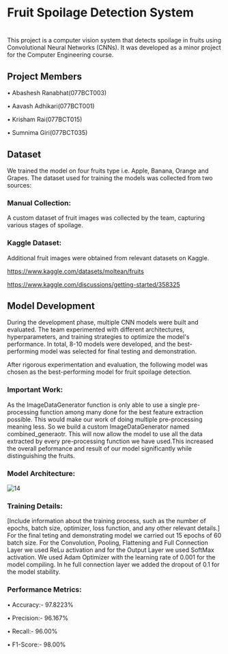 
# Fruit Spoilage Detection System
#
#
This project is a computer vision system that detects spoilage in fruits using Convolutional Neural Networks (CNNs). It was developed as a minor project for the Computer Engineering course.

## Project Members
• Abashesh Ranabhat(077BCT003)
 
• Aavash Adhikari(077BCT001)

• Krisham Rai(077BCT015)

• Sumnima Giri(077BCT035)

## Dataset
We trained the model on four fruits type i.e. Apple, Banana, Orange and Grapes. The dataset used for training the models was collected from two sources:

### Manual Collection: 
A custom dataset of fruit images was collected by the team, capturing various stages of spoilage.

### Kaggle Dataset: 
Additional fruit images were obtained from relevant datasets on Kaggle.

https://www.kaggle.com/datasets/moltean/fruits

https://www.kaggle.com/discussions/getting-started/358325

## Model Development
During the development phase, multiple CNN models were built and evaluated. The team experimented with different architectures, hyperparameters, and training strategies to optimize the model's performance. In total, 8-10 models were developed, and the best-performing model was selected for final testing and demonstration.

After rigorous experimentation and evaluation, the following model was chosen as the best-performing model for fruit spoilage detection.

### Important Work:

As the ImageDataGenerator function is only able to use a single pre-processing function among many done for the best feature extraction possible. This would make our work of doing multiple pre-processing meaning less. So we build a custom ImageDataGenerator named combined_generaotr. This will now allow the model to use all the data extracted by every pre-processing function we have used.This increased the overall peformance and result of our model significantly while distinguishing the fruits.

### Model Architecture: 

![14](https://github.com/Alpha107/Fruit-Spoilage-Detection-System/assets/115240879/682fb560-3cdc-46c9-9ea1-dcf1f48da1c9)

### Training Details:
[Include information about the training process, such as the number of epochs, batch size, optimizer, loss function, and any other relevant details.]
For the final teting and demonstrating model we carried out 15 epochs of 60 batch size. For the Convolution, Pooling, Flattening and Full Connection Layer we used ReLu activation and for the Output Layer we used SoftMax activation. We used Adam Optimizer with the learning rate of 0.001 for the model compiling. In he full connection layer we added the dropout of 0.1 for the model stability.

### Performance Metrics: 

• Accuracy:- 97.8223% 

• Precision:- 96.167%

• Recall:- 96.00%

• F1-Score:- 98.00%
